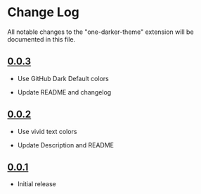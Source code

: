 # Change Log

All notable changes to the "one-darker-theme" extension will be documented in this file.

## [0.0.3]

- Use GitHub Dark Default colors

- Update README and changelog

## [0.0.2]

- Use vivid text colors

- Update Description and README

## [0.0.1]

- Initial release

[0.0.3]: https://github.com/aboqasem/vscode-one-darker-theme/compare/v0.0.2...v0.0.3
[0.0.2]: https://github.com/aboqasem/vscode-one-darker-theme/compare/v0.0.1...v0.0.2
[0.0.1]: https://github.com/aboqasem/vscode-one-darker-theme/releases/tag/v0.0.1

